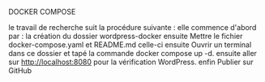 DOCKER COMPOSE

le  travail de recherche suit la procédure suivante :
  elle commence d'abord par :
 la création du dossier wordpress-docker
 ensuite
 Mettre le fichier docker-compose.yaml et README.md celle-ci
 ensuite
 Ouvrir un terminal dans ce dossier et tapé la commande docker compose up -d.
 ensuite
 aller sur [http://localhost:8080](http://localhost:8080) pour la vérification WordPress.
 enfin
 Publier  sur GitHub 
